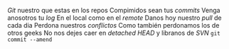 *Git* nuestro que estas en los repos
Compimidos sean tus *commits*
Venga anosotros tu *log*
En el local como en el *remote*
Danos hoy nuestro *pull* de cada dia
Perdona nuestros *conflictos*
Como también perdonamos los de otros geeks
No nos dejes caer en *detached HEAD*
y libranos de *SVN*
`git commit --amend`
